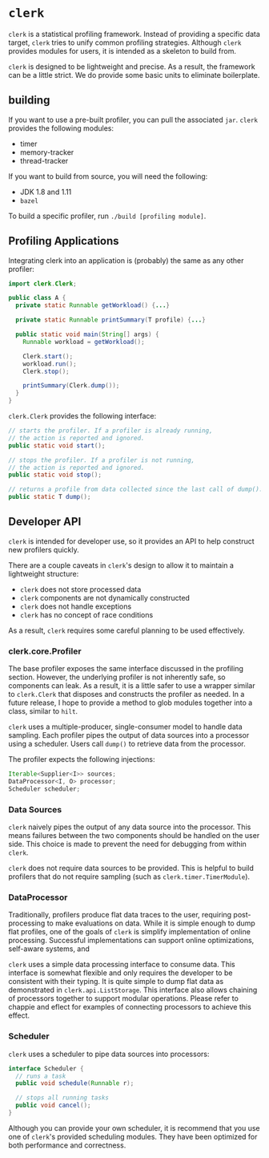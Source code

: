 # `clerk`

`clerk` is a statistical profiling framework. Instead of providing a specific data target, `clerk` tries to unify common profiling strategies. Although `clerk` provides modules for users, it is intended as a skeleton to build from.

`clerk` is designed to be lightweight and precise. As a result, the framework can be a little strict. We do provide some basic units to eliminate boilerplate.

## building

If you want to use a pre-built profiler, you can pull the associated `jar`. `clerk` provides the following modules:

 - timer
 - memory-tracker
 - thread-tracker

If you want to build from source, you will need the following:

 - JDK 1.8 and 1.11
 - `bazel`
 <!-- - `maven` or `bazel` -->

To build a specific profiler, run `./build [profiling module]`.

## Profiling Applications

Integrating clerk into an application is (probably) the same as any other profiler:

```java
import clerk.Clerk;

public class A {
  private static Runnable getWorkload() {...}

  private static Runnable printSummary(T profile) {...}

  public static void main(String[] args) {
    Runnable workload = getWorkload();

    Clerk.start();
    workload.run();
    Clerk.stop();

    printSummary(Clerk.dump());
  }
}
```

`clerk.Clerk` provides the following interface:

```java
// starts the profiler. If a profiler is already running,
// the action is reported and ignored.
public static void start();

// stops the profiler. If a profiler is not running,
// the action is reported and ignored.
public static void stop();

// returns a profile from data collected since the last call of dump().
public static T dump();
```

## Developer API

`clerk` is intended for developer use, so it provides an API to help construct new profilers quickly.

There are a couple caveats in `clerk`'s design to allow it to maintain a lightweight structure:

 - `clerk` does not store processed data
 - `clerk` components are not dynamically constructed
 - `clerk` does not handle exceptions
 - `clerk` has no concept of race conditions

As a result, `clerk` requires some careful planning to be used effectively.

### clerk.core.Profiler

The base profiler exposes the same interface discussed in the profiling section. However, the underlying profiler is not inherently safe, so components can leak. As a result, it is a little safer to use a wrapper similar to `clerk.Clerk` that disposes and constructs the profiler as needed. In a future release, I hope to provide a method to glob modules together into a class, similar to `hilt`.

`clerk` uses a multiple-producer, single-consumer model to handle data sampling. Each profiler pipes the output of data sources into a processor using a scheduler. Users call `dump()` to retrieve data from the processor.

The profiler expects the following injections:

```java
Iterable<Supplier<I>> sources;
DataProcessor<I, O> processor;
Scheduler scheduler;
```

### Data Sources

`clerk` naively pipes the output of any data source into the processor. This means failures between the two components should be handled on the user side. This choice is made to prevent the need for debugging from within `clerk`.

`clerk` does not require data sources to be provided. This is helpful to build profilers that do not require sampling (such as `clerk.timer.TimerModule`).

### DataProcessor

Traditionally, profilers produce flat data traces to the user, requiring post-processing to make evaluations on data. While it is simple enough to dump flat profiles, one of the goals of `clerk` is simplify implementation of online processing. Successful implementations can support online optimizations, self-aware systems, and

`clerk` uses a simple data processing interface to consume data. This interface is somewhat flexible and only requires the developer to be consistent with their typing. It is quite simple to dump flat data as demonstrated in `clerk.api.ListStorage`. This interface also allows chaining of processors together to support modular operations. Please refer to chappie and eflect for examples of connecting processors to achieve this effect.

### Scheduler

`clerk` uses a scheduler to pipe data sources into processors:

```java
interface Scheduler {
  // runs a task
  public void schedule(Runnable r);

  // stops all running tasks
  public void cancel();
}
```

Although you can provide your own scheduler, it is recommend that you use one of `clerk`'s provided scheduling modules. They have been optimized for both performance and correctness.

